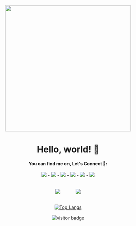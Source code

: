 

<div align="center">
  <img src="https://i.imgur.com/8MupZHY.gif" width="400px" />
  <br>
  
  # Hello, world! 👋

  #### You can find me on, Let's Connect 🔗:
  [![](https://img.shields.io/badge/Website-%230077B5.svg?&style=for-the-badge&logo=hotjar&color=9cf)](https://almessadi.com) - [![](https://img.shields.io/badge/linkedin-%230077B5.svg?&style=for-the-badge&logo=linkedin&logoColor=white0e76a8)](https://www.linkedin.com/in/alaeddinemessadi/?locale=en_US) - [![](https://img.shields.io/badge/stackoverflow-%230077B5.svg?&style=for-the-badge&logo=stackoverflow&color=lightgray)](https://stackoverflow.com/users/2954930/alaeddine) - [![](https://img.shields.io/badge/dribbble-%230077B5.svg?&style=for-the-badge&logo=dribbble&color=ff69b4)](https://dribbble.com/aladdindev) - [![](https://img.shields.io/badge/twitter-%230077B5.svg?&style=for-the-badge&logo=twitter)](https://twitter.com/aladdindev) - [![](https://img.shields.io/badge/email-%230077B5.svg?&style=for-the-badge&logo=gmail&color=55688A)](mailto:alaeddine.messadi@gmail.com)
  <br>
  <br>
  <br>
  <img src="https://github-readme-stats.vercel.app/api?username=alaeddinemessadi&show_icons=true&theme=dracula&line_height=45&include_all_commits=true" />&nbsp; &nbsp; &nbsp; &nbsp; &nbsp; &nbsp; <img src="https://github-readme-stackoverflow.vercel.app/?userID=2954930"  />
  <br>
  <br>
  
  [![Top Langs](https://github-readme-stats.vercel.app/api/top-langs/?username=alaeddinemessadi)](https://github.com/alaeddinemessadi)
  <br>
  <br>
  <img src="https://visitor-badge.laobi.icu/badge?page_id=alaeddinemessadi" alt="visitor badge"/>
  <br>
</div>
